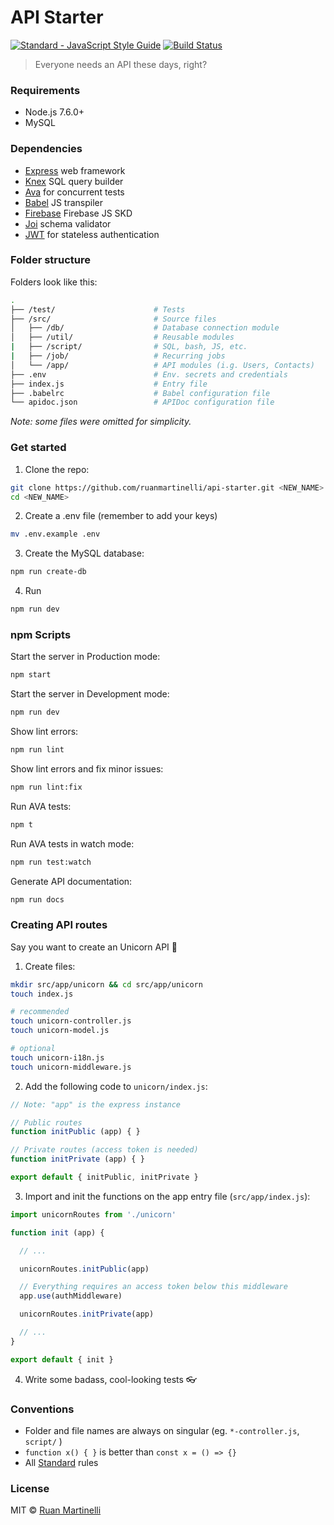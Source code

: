 # API Starter

<a href="https://standardjs.com"><img src="https://img.shields.io/badge/code_style-standard-brightgreen.svg" alt="Standard - JavaScript Style Guide"></a>
[![Build Status](https://travis-ci.org/ruanmartinelli/api-starter.svg?branch=master)](https://travis-ci.org/ruanmartinelli/api-starter)

> Everyone needs an API these days, right?

### Requirements

* Node.js 7.6.0+
* MySQL

### Dependencies

* [Express](https://github.com/expressjs/express) web framework
* [Knex](http://knexjs.org/) SQL query builder
* [Ava](https://github.com/avajs) for concurrent tests
* [Babel](https://babeljs.io) JS transpiler
* [Firebase](https://github.com/firebase/firebase-js-sdk) Firebase JS SKD
* [Joi](https://github.com/hapijs/joi) schema validator
* [JWT](https://jwt.io/) for stateless authentication

### Folder structure

Folders look like this:

```bash
.
├── /test/                      # Tests
├── /src/                       # Source files
│   ├── /db/                    # Database connection module
│   ├── /util/                  # Reusable modules
|   ├── /script/                # SQL, bash, JS, etc.
|   ├── /job/                   # Recurring jobs
│   └── /app/                   # API modules (i.g. Users, Contacts)
├── .env                        # Env. secrets and credentials 
├── index.js                    # Entry file
├── .babelrc                    # Babel configuration file
└── apidoc.json                 # APIDoc configuration file
```
_Note: some files were omitted for simplicity._

### Get started

1. Clone the repo:

```bash
git clone https://github.com/ruanmartinelli/api-starter.git <NEW_NAME>
cd <NEW_NAME>
```
2. Create a .env file (remember to add your keys)

```bash
mv .env.example .env
```

3. Create the MySQL database:

```bash
npm run create-db
```

4. Run

```bash
npm run dev
```

### npm Scripts

Start the server in Production mode:
```bash
npm start 
```

Start the server in Development mode:
```bash
npm run dev 
```

Show lint errors:
```bash
npm run lint
```

Show lint errors and fix minor issues:
```bash
npm run lint:fix
```

Run AVA tests:
```bash
npm t
```

Run AVA tests in watch mode:
```bash
npm run test:watch
```

Generate API documentation:
```bash
npm run docs
```

### Creating API routes

Say you want to create an Unicorn API :unicorn:

1. Create files:

```bash
mkdir src/app/unicorn && cd src/app/unicorn
touch index.js 

# recommended
touch unicorn-controller.js 
touch unicorn-model.js

# optional
touch unicorn-i18n.js
touch unicorn-middleware.js
```

2. Add the following code to `unicorn/index.js`:

```js
// Note: "app" is the express instance

// Public routes
function initPublic (app) { }

// Private routes (access token is needed)
function initPrivate (app) { }

export default { initPublic, initPrivate }
```

3. Import and init the functions on the app entry file (`src/app/index.js`):

```js
import unicornRoutes from './unicorn'

function init (app) {

  // ...

  unicornRoutes.initPublic(app)

  // Everything requires an access token below this middleware
  app.use(authMiddleware)

  unicornRoutes.initPrivate(app)

  // ...
}

export default { init }
```

4. Write some badass, cool-looking tests :eyeglasses:

### Conventions

- Folder and file names are always on singular (eg. `*-controller.js`, `script/` )
- `function x() { }` is better than `const x = () => {}`
- All [Standard](https://standardjs.com) rules

### License

MIT © [Ruan Martinelli](http://ruanmartinelli.com)
